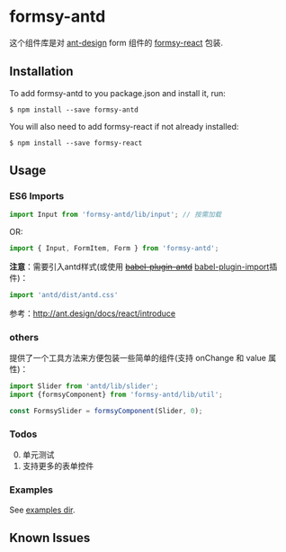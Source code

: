 # formsy-antd 

这个组件库是对 [ant-design](https://github.com/ant-design) form 组件的 [formsy-react](https://github.com/formsy-react/formsy-react) 包装.

## Installation

To add formsy-antd to you package.json and install it, run:

```
$ npm install --save formsy-antd
```

You will also need to add formsy-react if not already installed:

```
$ npm install --save formsy-react
```


## Usage

### ES6 Imports

```js
import Input from 'formsy-antd/lib/input'; // 按需加载
```

OR:

```js
import { Input, FormItem, Form } from 'formsy-antd';
```

**注意**：需要引入antd样式(或使用 <del>[babel-plugin-antd](https://github.com/ant-design/babel-plugin-antd)</del> [babel-plugin-import](https://github.com/ant-design/babel-plugin-import)插件)：
```js
import 'antd/dist/antd.css'
```
参考：http://ant.design/docs/react/introduce

### others
提供了一个工具方法来方便包装一些简单的组件(支持 onChange 和 value 属性)：
```js
import Slider from 'antd/lib/slider';
import {formsyComponent} from 'formsy-antd/lib/util';

const FormsySlider = formsyComponent(Slider, 0);
```

### Todos
0. 单元测试
0. 支持更多的表单控件


### Examples
See [examples dir](https://github.com/wmzy/formsy-antd/tree/master/examples).

## Known Issues


